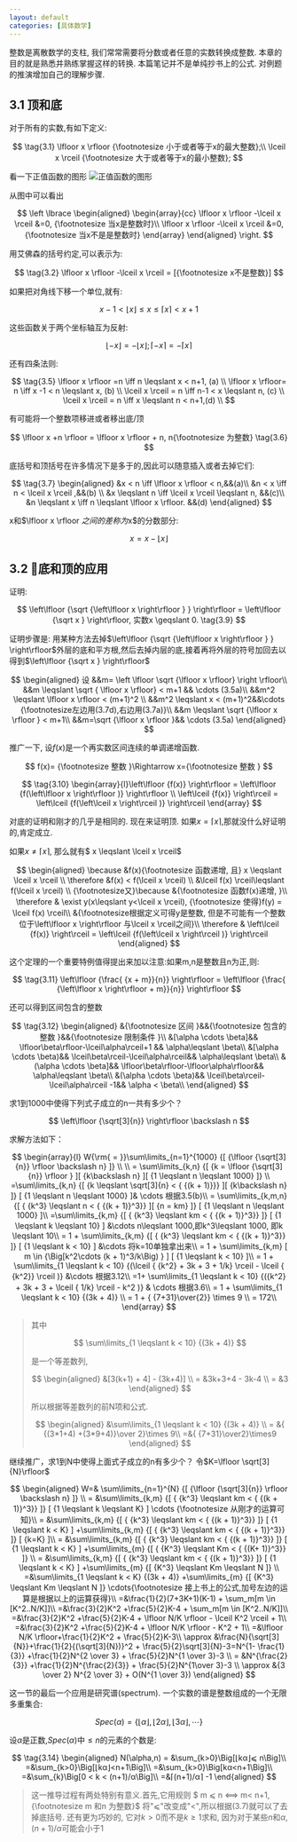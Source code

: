 ```yaml
---
layout: default
categories: [具体数学]
---
```


整数是离散数学的支柱, 我们常常需要将分数或者任意的实数转换成整数. 本章的目的就是熟悉并熟练掌握这样的转换.
本篇笔记并不是单纯抄书上的公式. 对例题的推演增加自己的理解步骤.
## 3.1 顶和底

对于所有的实数,有如下定义:

$$
\tag{3.1}
\lfloor x \rfloor {\footnotesize 小于或者等于x的最大整数};\\
\lceil x \rceil {\footnotesize 大于或者等于x的最小整数};
$$

看一下正值函数的图形
![正值函数的图形](http://jacksonzhou.top/wp-content/uploads/2019/01/10e8a8687cac15bc944454159f095814.png)


从图中可以看出

$$
\left \lbrace
\begin{aligned}
\begin{array}{cc}
\lfloor x \rfloor -\lceil x \rceil  &=0, {\footnotesize 当x是整数时}\\ 
\lfloor x \rfloor -\lceil x \rceil  &=0, {\footnotesize 当x不是是整数时}
\end{array}
\end{aligned}
\right.
$$

用艾佛森的括号约定,可以表示为:

$$
\tag{3.2}
\lfloor x \rfloor -\lceil x \rceil = [{\footnotesize x不是整数}]
$$

如果把对角线下移一个单位,就有:

$$
x-1 <\lfloor x \rfloor  \leqslant x \leqslant\lceil x \rceil < x+1 \tag{3.3}
$$

这些函数关于两个坐标轴互为反射:

$$
\tag{3.4}
\lfloor -x \rfloor  = -\lfloor x \rfloor ;\lceil -x \rceil = -\lceil x \rceil
$$

还有四条法则:

$$
\tag{3.5}
\lfloor x \rfloor =n \iff n \leqslant x < n+1, (a) \\
\lfloor x \rfloor= n \iff x -1 < n \leqslant x, (b) \\
\lceil x \rceil = n \iff n-1 < x \leqslant n, (c) \\
\lceil x \rceil = n \iff x \leqslant n < n+1,(d) \\
$$

有可能将一个整数项移进或者移出底/顶

$$
\lfloor x +n \rfloor = \lfloor x \rfloor + n,   n{\footnotesize 为整数} \tag{3.6}
$$

底括号和顶括号在许多情况下是多于的,因此可以随意插入或者去掉它们:

$$
\tag{3.7}
\begin{aligned}
&x < n \iff \lfloor x \rfloor < n,&&(a)\\
&n < x \iff n < \lceil x \rceil ,&&(b) \\
&x \leqslant n \iff \lceil x \rceil \leqslant n, &&(c)\\
&n \leqslant x \iff n \leqslant \lfloor x \rfloor. &&(d)
\end{aligned}
$$

x和$\lfloor x \rfloor $之间的差称为$x$的分数部分:

$$
\tag{3.8}
{x} =x - \lfloor x \rfloor 
$$

## 3.2 底和顶的应用
证明:

$$
\left\lfloor {\sqrt {\left\lfloor x \right\rfloor } } \right\rfloor = \left\lfloor {\sqrt x } \right\rfloor, 实数x \geqslant 0. \tag{3.9} 
$$

证明步骤是: 用某种方法去掉$\left\lfloor {\sqrt {\left\lfloor x \right\rfloor } } \right\rfloor$外层的底和平方根,然后去掉内层的底,接着再将外层的符号加回去以得到$\left\lfloor {\sqrt x } \right\rfloor$

$$
\begin{aligned}
设 &&m=  \left \lfloor \sqrt {\lfloor x \rfloor} \right \rfloor\\
&&m \leqslant \sqrt { \lfloor x \rfloor} < m+1 && \cdots (3.5a)\\
&&m^2 \leqslant  \lfloor x \rfloor < (m+1)^2 \\
&&m^2 \leqslant  x < (m+1)^2&&\cdots {\footnotesize左边用(3.7d),右边用(3.7a)}\\
&&m \leqslant  \sqrt {\lfloor x \rfloor } < m+1\\
&&m=\sqrt {\lfloor x \rfloor }&& \cdots (3.5a)
\end{aligned}
$$


推广一下, 设$f(x)$是一个再实数区间连续的单调递增函数.

$$
f(x)= {\footnotesize 整数 }\Rightarrow x={\footnotesize 整数 }
$$

$$
\tag{3.10}
\begin{array}{l}\left\lfloor {f(x)} \right\rfloor = \left\lfloor {f(\left\lfloor x \right\rfloor )} \right\rfloor \\
\left\lceil {f(x)} \right\rceil = \left\lceil {f(\left\lceil x \right\rceil )} \right\rceil \end{array}
$$


对底的证明和刚才的几乎是相同的. 现在来证明顶. 如果$x=\lceil x \rceil$,那就没什么好证明的,肯定成立.

如果$x \not=\lceil x \rceil$, 那么就有$ x \leqslant \lceil x \rceil$

$$
\begin{aligned}
\because &f(x){\footnotesize 函数递增, 且} x \leqslant \lceil x \rceil \\
\therefore &f(x) < f(\lceil x \rceil) \\
&\lceil f(x) \rceil\leqslant f(\lceil x \rceil) \\
{\footnotesize又}\because &{\footnotesize 函数f(x)递增, }\\
\therefore & \exist y(x\leqslant y<\lceil x \rceil), {\footnotesize 使得}f(y) = \lceil f(x) \rceil\\ 
&{\footnotesize根据定义可得y是整数, 但是不可能有一个整数位于\left\lfloor x \right\rfloor 与\lceil x \rceil之间}\\
\therefore & \left\lceil {f(x)} \right\rceil = \left\lceil {f(\left\lceil x \right\rceil )} \right\rceil 
\end{aligned}
$$



这个定理的一个重要特例值得提出来加以注意:如果m,n是整数且n为正,则:

$$
\tag{3.11}
\left\lfloor {\frac{ {x + m}}{n}} \right\rfloor = \left\lfloor {\frac{ {\left\lfloor x \right\rfloor + m}}{n}} \right\rfloor 
$$

还可以得到区间包含的整数

$$
\tag{3.12}
\begin{aligned}
&{\footnotesize 区间 }&&{\footnotesize 包含的整数 }&&{\footnotesize 限制条件 }\\
&[\alpha \cdots \beta]&& \lfloor\beta\rfloor-\lceil\alpha\rceil+1 && \alpha\leqslant \beta\\
&[\alpha \cdots \beta)&& \lceil\beta\rceil-\lceil\alpha\rceil&& \alpha\leqslant \beta\\
&(\alpha \cdots \beta]&& \lfloor\beta\rfloor-\lfloor\alpha\rfloor&& \alpha\leqslant \beta\\
&(\alpha \cdots \beta)&& \lceil\beta\rceil-\lceil\alpha\rceil -1&& \alpha < \beta\\
\end{aligned}
$$

求1到1000中使得下列式子成立的n一共有多少个？

$$
\left\lfloor {\sqrt[3]{n}} \right\rfloor \backslash n
$$

求解方法如下：

$$
\begin{array}{l}
W{\rm{ = }}\sum\limits_{n=1}^{1000} {[ {\lfloor {\sqrt[3]{n}} \rfloor \backslash n} ]} \\
\\
 = \sum\limits_{k,n} {[ {k = \lfloor {\sqrt[3]{n}} \rfloor } ][ {k\backslash n} ][ {1 \leqslant n \leqslant 1000} ]} \\ 
 =\sum\limits_{k,n} {[ {k \leqslant \sqrt[3]{n} < { {(k + 1)}}} ][ {k\backslash n} ]} [ {1 \leqslant n \leqslant 1000} ]& \cdots 根据3.5(b)\\
 = \sum\limits_{k,m,n} {[ { {k^3} \leqslant n < { {(k + 1)}^3}} ][ {n = km} ]} [ {1 \leqslant n \leqslant 1000} ]\\
 =\sum\limits_{k,m} {[ { {k^3} \leqslant km < { {(k + 1)}^3}} ]} [ {1 \leqslant k \leqslant 10} ] &\cdots n\leqslant 1000,即k^3\leqslant 1000, 即k \leqslant 10\\
  = 1 + \sum\limits_{k,m} {[ { {k^3} \leqslant km < { {(k + 1)}^3}} ]} [ {1 \leqslant k < 10} ] &\cdots  将k=10单独拿出来\\
  = 1 + \sum\limits_{k,m} [ m \in  {\Big[k^2\cdots  (k + 1)^3/k\Big) } ] [ {1 \leqslant k < 10} ]\\
   = 1 + \sum\limits_{1 \leqslant k < 10} {(\lceil { {k^2} + 3k + 3 + 1/k} \rceil - \lceil { {k^2}} \rceil )} &\cdots 根据3.12\\
  =1+ \sum\limits_{1 \leqslant k < 10} {({k^2} + 3k + 3 + \lceil { 1/k} \rceil - k^2 )} & \cdots   根据3.6\\  
 = 1 + \sum\limits_{1 \leqslant k < 10} {(3k + 4)} \\
 = 1 +  { {7+31}\over{2}} \times 9 \\
 = 172\\
\end{array}
$$


>其中
>
>$$
\sum\limits_{1 \leqslant k < 10} {(3k + 4)}
$$
>
>是一个等差数列,
>
>$$
\begin{aligned}
&[3(k+1) + 4] - (3k+4)] \\
= &3k+3+4 - 3k-4 \\
= &3
\end{aligned}
$$
>
>所以根据等差数列的前N项和公式.
>
>$$
\begin{aligned}
&\sum\limits_{1 \leqslant k < 10} {(3k + 4)} \\
= &{ {(3*1+4) +(3*9+4)}\over 2}\times 9\\
=&{ {7+31}\over2}\times9
\end{aligned}
$$

继续推广，求1到N中使得上面式子成立的n有多少个？
令$K=\lfloor \sqrt[3]{N}\rfloor$

$$
\begin{aligned}
W=& \sum\limits_{n=1}^{N} {[ {\lfloor {\sqrt[3]{n}} \rfloor \backslash n} ]} \\
= &\sum\limits_{k,m} {[ { {k^3} \leqslant km < { {(k + 1)}^3}} ]} [ {1 \leqslant k \leqslant  K} ] \cdots  {\footnotesize 从刚才的运算可知}\\
= &\sum\limits_{k,m} {[ { {k^3} \leqslant km < { {(k + 1)}^3}} ]} [ {1 \leqslant k < K} ] +\sum\limits_{k,m} {[ { {k^3} \leqslant km < { {(k + 1)}^3}} ]} [ {k=K} ]\\
= &\sum\limits_{k,m} {[ { {k^3} \leqslant km < { {(k + 1)}^3}} ]} [ {1 \leqslant k < K} ] +\sum\limits_{m} {[ { {K^3} \leqslant Km < { {(K+ 1)}^3}} ]} \\
= &\sum\limits_{k,m} {[ { {k^3} \leqslant km < { {(k + 1)}^3}} ]} [ {1 \leqslant k < K} ] +\sum\limits_{m} {[  {K^3} \leqslant Km \leqslant N ]} \\
=&\sum\limits_{1 \leqslant k < K} {(3k + 4)} +\sum\limits_{m} {[  {K^3} \leqslant Km \leqslant N ]} \cdots{\footnotesize   接上书上的公式,加号左边的运算是根据以上的运算获得}\\
=&\frac{1}{2}(7+3K+1)(K-1) + \sum_m[m \in [K^2..N/K]]\\
=&\frac{3}{2}K^2 +\frac{5}{2}K-4 +  \sum_m[m \in [K^2..N/K]]\\
=&\frac{3}{2}K^2 +\frac{5}{2}K-4 + \lfloor N/K \rfloor - \lceil K^2 \rceil + 1\\
=&\frac{3}{2}K^2 +\frac{5}{2}K-4 +  \lfloor N/K \rfloor - K^2 + 1\\
=&\lfloor N/K \rfloor+\frac{1}{2}K^2 + \frac{5}{2}K-3\\
\approx &\frac{N}{\sqrt[3]{N}}+\frac{1}{2}{(\sqrt[3]{N})}^2 + \frac{5}{2}\sqrt[3]{N}-3=N^{1- \frac{1}{3}}  +\frac{1}{2}N^{2 \over 3} + \frac{5}{2}N^{1 \over 3}-3 \\
= &N^{\frac{2}{3}} +\frac{1}{2}N^{\frac{2}{3}} + \frac{5}{2}N^{1\over 3}-3 \\
\approx &{3 \over 2} N^{2 \over 3} + O(N^{1 \over 3})
\end{aligned}
$$

这一节的最后一个应用是研究谱(spectrum). 一个实数的谱是整数组成的一个无限多重集合:

$$
Spec(\alpha) = \{\lfloor \alpha \rfloor,\lfloor 2\alpha \rfloor,\lfloor 3\alpha \rfloor,\cdots\}
$$

设$\alpha$是正数,$Spec(\alpha)$中$\leqslant n$的元素的个数是:

$$
\tag{3.14}
\begin{aligned}
N(\alpha,n) = &\sum_{k>0}\Big[⌊kα⌋⩽ n\Big]\\
=&\sum_{k>0}\Big[⌊kα⌋<n+1\Big]\\
=&\sum_{k>0}\Big[kα<n+1\Big]\\
=&\sum_{k}\Big[0 < k < (n+1)/α\Big]\\
=&⌈(n+1)/α⌉ -1
\end{aligned}
$$

>这一推导过程有两处特别有意义.首先,它用规则
$ m ⩽ n ⟺ m< n+1, {\footnotesize m 和n 为整数}$
将"$⩽$"改变成"<",所以根据(3.7)就可以了去掉底括号. 还有更为巧妙的, 它对$k>0$而不是$k\geqslant 1$求和, 因为对于某些$n$和$α$,$(n+1)/α$可能会小于1
